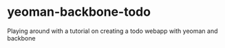 yeoman-backbone-todo
====================

Playing around with a tutorial on creating a todo webapp with yeoman and backbone
